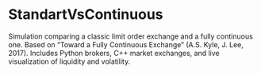 # StandartVsContinuous
Simulation comparing a classic limit order exchange and a fully continuous one. Based on “Toward a Fully Continuous Exchange” (A.S. Kyle, J. Lee, 2017). Includes Python brokers, C++ market exchanges, and live visualization of liquidity and volatility.
